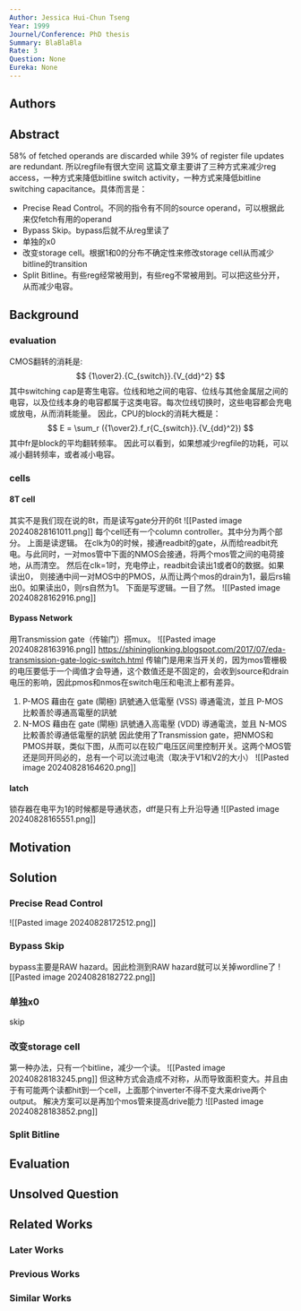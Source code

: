 ```yaml
---
Author: Jessica Hui-Chun Tseng
Year: 1999
Journel/Conference: PhD thesis
Summary: BlaBlaBla
Rate: 3
Question: None
Eureka: None
---
```

## Authors

## Abstract
58% of fetched operands are discarded while 39% of register file updates are redundant.
所以regfile有很大空间
这篇文章主要讲了三种方式来减少reg access，一种方式来降低bitline switch activity，一种方式来降低bitline switching capacitance。具体而言是：
- Precise Read Control。不同的指令有不同的source operand，可以根据此来仅fetch有用的operand
- Bypass Skip。bypass后就不从reg里读了
- 单独的x0
- 改变storage cell。根据1和0的分布不确定性来修改storage cell从而减少bitline的transition
- Split Bitline。有些reg经常被用到，有些reg不常被用到。可以把这些分开，从而减少电容。
## Background
### evaluation
CMOS翻转的消耗是:
$$
{1\over2}.{C_{switch}}.{V_{dd}^2}
$$
其中switching cap是寄生电容。位线和地之间的电容、位线与其他金属层之间的电容，以及位线本身的电容都属于这类电容。每次位线切换时，这些电容都会充电或放电，从而消耗能量。
因此，CPU的block的消耗大概是：
$$
E = \sum_r ({1\over2}.f_r{C_{switch}}.{V_{dd}^2})
$$
其中fr是block的平均翻转频率。
因此可以看到，如果想减少regfile的功耗，可以减小翻转频率，或者减小电容。

### cells
#### 8T cell 
其实不是我们现在说的8t，而是读写gate分开的6t
![[Pasted image 20240828161011.png]]
每个cell还有一个column controller。其中分为两个部分。
上面是读逻辑。
在clk为0的时候，接通readbit的gate，从而给readbit充电。与此同时，一对mos管中下面的NMOS会接通，将两个mos管之间的电荷接地，从而清空。
然后在clk=1时，充电停止，readbit会读出1或者0的数据。如果读出0， 则接通中间一对MOS中的PMOS，从而让两个mos的drain为1，最后rs输出0。如果读出0，则rs自然为1。
下面是写逻辑。一目了然。
![[Pasted image 20240828162916.png]]
#### Bypass Network
用Transmission gate（传输门）搭mux。 
![[Pasted image 20240828163916.png]]
https://shininglionking.blogspot.com/2017/07/eda-transmission-gate-logic-switch.html
传输门是用来当开关的，因为mos管栅极的电压要低于一个阈值才会导通，这个数值还是不固定的，会收到source和drain电压的影响，因此pmos和nmos在switch电压和电流上都有差异。
1. P-MOS 藉由在 gate (閘極) 訊號通入低電壓 (VSS) 導通電流，並且 P-MOS 比較善於導通高電壓的訊號
2. N-MOS 藉由在 gate (閘極) 訊號通入高電壓 (VDD) 導通電流，並且 N-MOS 比較善於導通低電壓的訊號
因此使用了Transmission gate，把NMOS和PMOS并联，类似下图，从而可以在较广电压区间里控制开关。这两个MOS管还是同开同必的，总有一个可以流过电流（取决于V1和V2的大小）
![[Pasted image 20240828164620.png]]
#### latch
锁存器在电平为1的时候都是导通状态，dff是只有上升沿导通
![[Pasted image 20240828165551.png]]


## Motivation


## Solution
### Precise Read Control
![[Pasted image 20240828172512.png]]

### Bypass Skip
bypass主要是RAW hazard。因此检测到RAW hazard就可以关掉wordline了
![[Pasted image 20240828182722.png]]

### 单独x0
skip
### 改变storage cell
第一种办法，只有一个bitline，减少一个读。
![[Pasted image 20240828183245.png]]
但这种方式会造成不对称，从而导致面积变大。并且由于有可能两个读都hit到一个cell，上面那个inverter不得不变大来drive两个output。
解决方案可以是再加个mos管来提高drive能力
![[Pasted image 20240828183852.png]]

### Split Bitline
## Evaluation


## Unsolved Question


## Related Works
### Later Works

### Previous Works

### Similar Works

